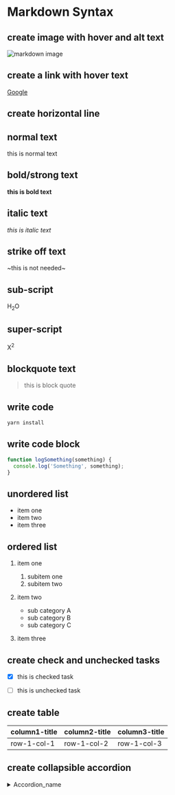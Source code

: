 # Markdown Syntax

## create image with hover and alt text 
![markdown image](https://encrypted-tbn0.gstatic.com/images?q=tbn:ANd9GcTsTfXwY_1HFsyuMhX0ajaCCv_ZsKlUb9k0kA&s "MARKDOWN logo") 

## create a link with hover text 
[Google](https://www.google.co.in/ "google search enginelink")

create horizontal line
---

## normal text 
this is normal text

## bold/strong text 
**this is bold text**

## italic text
*this is italic text*

## strike off text
~this is not needed~


## sub-script
H<sub>2</sub>O

## super-script
X<sup>2</sup>


## blockquote text
>this is block quote

## write code
``` yarn install ```


## write code block
```js
function logSomething(something) {
  console.log('Something', something);
}
```

## unordered list
- item one
- item two
- item three
  
## ordered list

1. item one
   1. subitem one
   2. subitem two  

2. item two
   - sub category A
   - sub category B
   - sub category C
3. item three

## create check and unchecked tasks
- [X] this is checked task

- [ ] this is unchecked task

## create table

| column1-title | column2-title | column3-title |
| ---           | ---           | ---           |
| row-1-col-1   | row-1-col-2   | row-1-col-3   |


## create collapsible accordion

<details>
  <summary>Accordion_name</summary>
  <p>Accordion_content</p>
</details>










